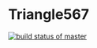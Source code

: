 # Triangle567
[![build status of master](https://travis-ci.org/wangyang0808/Triangle567.svg?branch=master)](https://travis-ci.org/wangyang0808/Triangle567)
